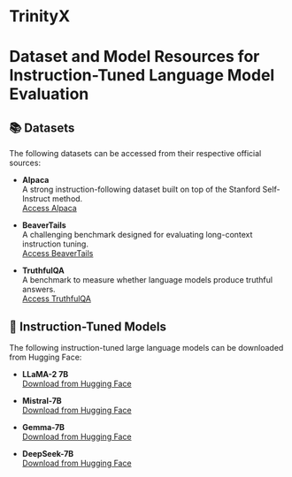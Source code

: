 # TrinityX

# Dataset and Model Resources for Instruction-Tuned Language Model Evaluation

## 📚 Datasets

The following datasets can be accessed from their respective official sources:

- **Alpaca**  
  A strong instruction-following dataset built on top of the Stanford Self-Instruct method.  
  [Access Alpaca](https://github.com/tatsu-lab/stanford_alpaca)

- **BeaverTails**  
  A challenging benchmark designed for evaluating long-context instruction tuning.  
  [Access BeaverTails](https://sites.google.com/view/pku-beavertails)

- **TruthfulQA**  
  A benchmark to measure whether language models produce truthful answers.  
  [Access TruthfulQA](https://github.com/sylinrl/TruthfulQA)


## 🧠 Instruction-Tuned Models

The following instruction-tuned large language models can be downloaded from Hugging Face:

- **LLaMA-2 7B**  
  [Download from Hugging Face](https://huggingface.co/meta-llama/Llama-2-7b-hf)

- **Mistral-7B**  
  [Download from Hugging Face](https://huggingface.co/mistralai/Mistral-7B-v0.1)

- **Gemma-7B**  
  [Download from Hugging Face](https://huggingface.co/google/gemma-7b)

- **DeepSeek-7B**  
  [Download from Hugging Face](https://huggingface.co/deepseek-ai/deepseek-llm-7b-base)

